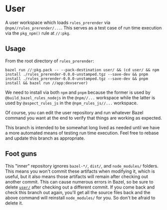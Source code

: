 # User

A user workspace which loads `rules_prerender` via `@npm//rules_prerender/...`.
This serves as a test case of run time execution via the `pkg_npm()` rule at
`//:pkg`.

## Usage

From the root directory of `rules_prerender`:

```shell
bazel run //:pkg.pack -- --pack-destination user/ && (cd user/ && npm install ./rules_prerender-0.0.0-unstamped.tgz --save-dev && pnpm install ./rules_prerender-0.0.0-unstamped.tgz --save-dev && pnpm install && bazel run //app:devserver)
```

We need to install via both `npm` and `pnpm` because the former is used by
`@build_bazel_rules_nodejs` in the `@npm//...` workspace while the latter is used by
`@aspect_rules_js` in the `@npm_rules_js//...` workspace.

Of course, you can edit the user repository and run whatever Bazel command you
want at the end to verify that things are working as expected.

This branch is intended to be somewhat long lived as needed until we have a more
automated means of testing run time execution. Feel free to rebase and update
this branch as appropriate.

## Foot guns

This "inner" repository ignores `bazel-*/`, `dist/`, and `node_modules/`
folders. This means you won't commit these artifacts when modifying it, which is
useful, but it also means those artifacts will remain after checking out another
commit. This can cause numerous errors in Bazel, so be sure to delete
[`user/`](./) after checking out a different commit. If you come back and check
this branch out again, you'll get all the source files back and the above
command will reinstall `node_modules/` for you. So don't be afraid to delete it.
